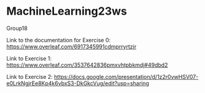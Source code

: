 # MachineLearning23ws
Group18

Link to the documentation for Exercise 0: https://www.overleaf.com/6917345991cdmprryrtzjr

Link to Exercise 1: https://www.overleaf.com/3537642836pmxvhtpbkmdj#49dbd2

Link to Exercise 2: https://docs.google.com/presentation/d/1z2r0vwHSV07-e0LrkNgjrEe8Kp4k6vbxS3-DkGkcVug/edit?usp=sharing